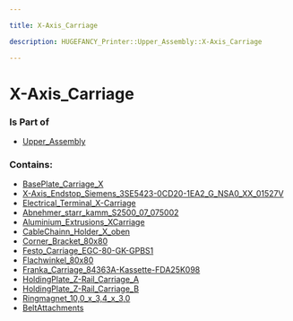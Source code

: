 ```yaml
---

title: X-Axis_Carriage

description: HUGEFANCY_Printer::Upper_Assembly::X-Axis_Carriage

---
```

# X-Axis_Carriage
<script>
    var geoarray = '{"HoldingPlate_Z-Rail_Carriage_B": {}, "Franka_Carriage_84363A-Kassette-FDA25K098": {}, "CableChainn_Holder_X_oben": {}, "Electrical_Terminal_X-Carriage": {"Terminal_xy_komponenten": {"832_1103_037_000": {}, "832_1204": {}, "832_1203": {}, "832_1104_037_000": {}, "wago_4er_block_obenkontakt": {"713_1430_037_000": {}, "wago_18_pcb_abgeschliffen": {}}}, "XT60E-M": {}, "Terminal_Lid": {}}, "Festo_Carriage_EGC-80-GK-GPBS1": {}, "BeltAttachments": {"BeltAttachment_X-Carriage_SheetMetal_1": {"CoreXY_BeltAttachment_Plate": {}, "CoreXY_BeltAttachment_Gusset": {}}, "BeltAttachment_X-Carriage_SheetMetal_2": {"CoreXY_BeltAttachment_Plate": {}, "CoreXY_BeltAttachment_Gusset": {}}, "BeltTensioners": {"M5_InternalHex_2_40": {}, "M5_SquareNut": {}, "BeltTensioner_Axle": {}, "BeltTensioner_Body_3DPrinted": {}}}, "X-Axis_Endstop_Siemens_3SE5423-0CD20-1EA2_G_NSA0_XX_01527V": {}, "HoldingPlate_Z-Rail_Carriage_A": {}, "Aluminium_Extrusions_XCarriage": {}, "Ringmagnet_10,0_x_3,4_x_3,0": {}, "Abnehmer_starr_kamm_S2500_07_075002": {}, "Corner_Bracket_80x80": {}, "BasePlate_Carriage_X": {}, "Flachwinkel_80x80": {}}';
</script>
<script>
    var basepath = '/assets/HUGEFANCY_Printer/Upper_Assembly/X-Axis_Carriage/';
</script>
<link rel="stylesheet" href="/css/container.css">

<div id="container"></div>

<!-- these are the required scripts for the three.js scene -->
<script src="/lib/three.min.js"></script>
<script src="/lib/OrbitControls.js"></script>
<script src="/lib/RectAreaLightUniformsLib.js"></script>
<!-- this is your app's lib file -->
<script src="/lib/triceratops_app.js"></script>
### Is Part of
- [Upper_Assembly](../Upper_Assembly)  

### Contains:
- [BasePlate_Carriage_X](./X-Axis_Carriage/BasePlate_Carriage_X)  
- [X-Axis_Endstop_Siemens_3SE5423-0CD20-1EA2_G_NSA0_XX_01527V](./X-Axis_Carriage/X-Axis_Endstop_Siemens_3SE5423-0CD20-1EA2_G_NSA0_XX_01527V)  
- [Electrical_Terminal_X-Carriage](./X-Axis_Carriage/Electrical_Terminal_X-Carriage)  
- [Abnehmer_starr_kamm_S2500_07_075002](./X-Axis_Carriage/Abnehmer_starr_kamm_S2500_07_075002)  
- [Aluminium_Extrusions_XCarriage](./X-Axis_Carriage/Aluminium_Extrusions_XCarriage)  
- [CableChainn_Holder_X_oben](./X-Axis_Carriage/CableChainn_Holder_X_oben)  
- [Corner_Bracket_80x80](./X-Axis_Carriage/Corner_Bracket_80x80)  
- [Festo_Carriage_EGC-80-GK-GPBS1](./X-Axis_Carriage/Festo_Carriage_EGC-80-GK-GPBS1)  
- [Flachwinkel_80x80](./X-Axis_Carriage/Flachwinkel_80x80)  
- [Franka_Carriage_84363A-Kassette-FDA25K098](./X-Axis_Carriage/Franka_Carriage_84363A-Kassette-FDA25K098)  
- [HoldingPlate_Z-Rail_Carriage_A](./X-Axis_Carriage/HoldingPlate_Z-Rail_Carriage_A)  
- [HoldingPlate_Z-Rail_Carriage_B](./X-Axis_Carriage/HoldingPlate_Z-Rail_Carriage_B)  
- [Ringmagnet_10,0_x_3,4_x_3,0](./X-Axis_Carriage/Ringmagnet_10,0_x_3,4_x_3,0)  
- [BeltAttachments](./X-Axis_Carriage/BeltAttachments)

